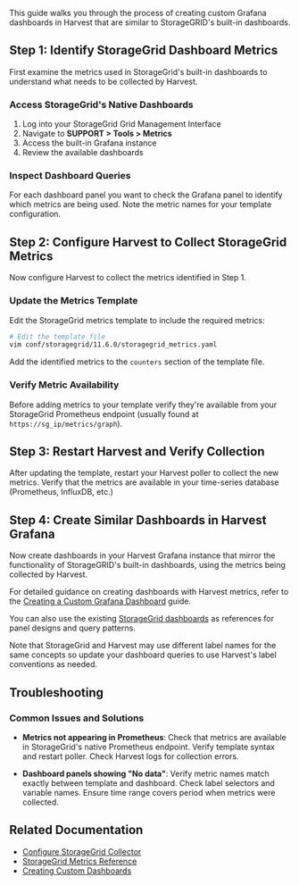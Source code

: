 This guide walks you through the process of creating custom Grafana dashboards in Harvest that are similar to StorageGRID's built-in dashboards.

## Step 1: Identify StorageGrid Dashboard Metrics

First examine the metrics used in StorageGrid's built-in dashboards to understand what needs to be collected by Harvest.

### Access StorageGrid's Native Dashboards

1. Log into your StorageGrid Grid Management Interface
2. Navigate to **SUPPORT > Tools > Metrics**
3. Access the built-in Grafana instance
4. Review the available dashboards

### Inspect Dashboard Queries

For each dashboard panel you want to check the Grafana panel to identify which metrics are being used. Note the metric names for your template configuration.

## Step 2: Configure Harvest to Collect StorageGrid Metrics

Now configure Harvest to collect the metrics identified in Step 1.

### Update the Metrics Template

Edit the StorageGrid metrics template to include the required metrics:

```bash
# Edit the template file
vim conf/storagegrid/11.6.0/storagegrid_metrics.yaml
```

Add the identified metrics to the `counters` section of the template file.

### Verify Metric Availability  

Before adding metrics to your template verify they're available from your StorageGrid Prometheus endpoint (usually found at `https://sg_ip/metrics/graph`).

## Step 3: Restart Harvest and Verify Collection

After updating the template, restart your Harvest poller to collect the new metrics. Verify that the metrics are available in your time-series database (Prometheus, InfluxDB, etc.)

## Step 4: Create Similar Dashboards in Harvest Grafana

Now create dashboards in your Harvest Grafana instance that mirror the functionality of StorageGRID's built-in dashboards, using the metrics being collected by Harvest.

For detailed guidance on creating dashboards with Harvest metrics, refer to the [Creating a Custom Grafana Dashboard](dashboards.md#creating-a-custom-grafana-dashboard-with-harvest-metrics-stored-in-prometheus) guide.

You can also use the existing [StorageGrid dashboards](https://github.com/NetApp/harvest/tree/main/grafana/dashboards/storagegrid) as references for panel designs and query patterns.

Note that StorageGrid and Harvest may use different label names for the same concepts so update your dashboard queries to use Harvest's label conventions as needed.


## Troubleshooting

### Common Issues and Solutions

- **Metrics not appearing in Prometheus**: Check that metrics are available in StorageGrid's native Prometheus endpoint. Verify template syntax and restart poller. Check Harvest logs for collection errors. 

- **Dashboard panels showing "No data"**: Verify metric names match exactly between template and dashboard. Check label selectors and variable names. Ensure time range covers period when metrics were collected.

## Related Documentation

- [Configure StorageGrid Collector](configure-storagegrid.md)
- [StorageGrid Metrics Reference](storagegrid-metrics.md)  
- [Creating Custom Dashboards](dashboards.md#creating-a-custom-grafana-dashboard-with-harvest-metrics-stored-in-prometheus)